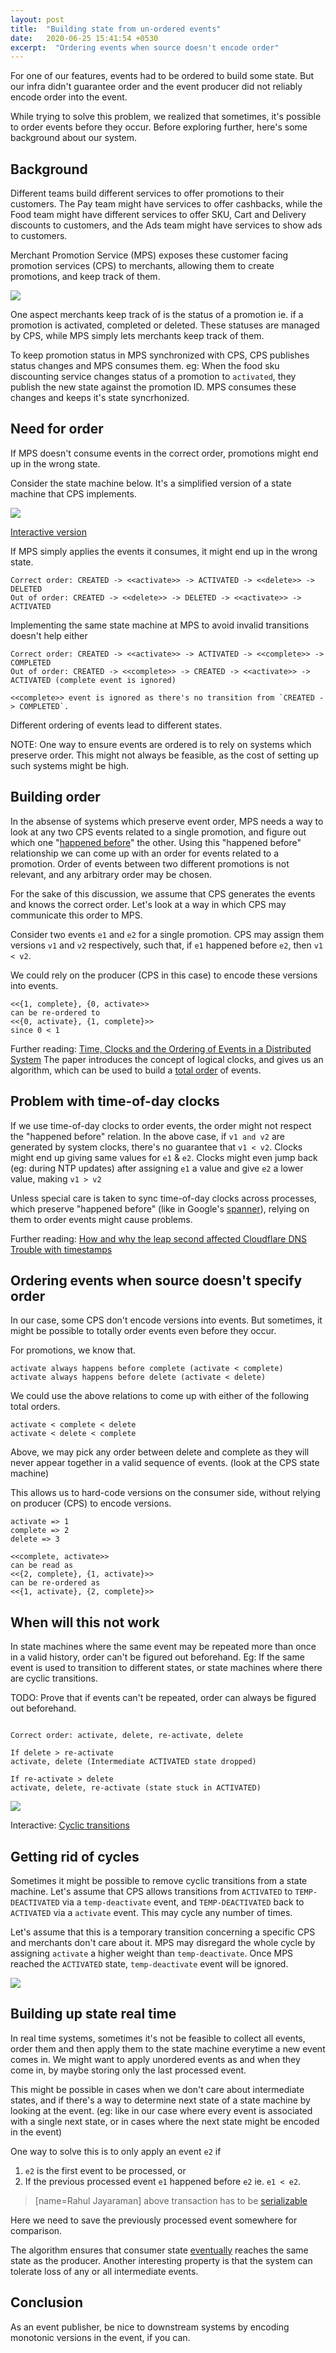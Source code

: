 ```yaml
---
layout: post
title:  "Building state from un-ordered events"
date:   2020-06-25 15:41:54 +0530
excerpt:  "Ordering events when source doesn't encode order"
---
```


For one of our features, events had to be ordered to build some state. But our infra didn't guarantee order and the event producer did not reliably encode order into the event. 

While trying to solve this problem, we realized that sometimes, it's possible to order events before they occur. Before exploring further, here's some background about our system.

## Background

Different teams build different services to offer promotions to their customers. The Pay team might have services to offer cashbacks, while the Food team might have different services to offer SKU, Cart and Delivery discounts to customers, and the Ads team might have services to show ads to customers.

Merchant Promotion Service (MPS) exposes these customer facing promotion services (CPS) to merchants, allowing them to create promotions, and keep track of them. 

<img src="/assets/building_order/cps_sync.png"/>


One aspect merchants keep track of is the status of a promotion ie. if a promotion is activated, completed or deleted. These statuses are managed by CPS, while MPS simply lets merchants keep track of them.

To keep promotion status in MPS synchronized with CPS, CPS publishes status changes and MPS consumes them. eg: When the food sku discounting service changes status of a promotion to `activated`, they publish the new state against the promotion ID. MPS consumes these changes and keeps it's state syncrhonized.

## Need for order

If MPS doesn't consume events in the correct order, promotions might end up in the wrong state.

Consider the state machine below. It's a simplified version of a state machine that CPS implements. 

<img src="/assets/building_order/state_machine.png" />


[Interactive version](https://sketch.systems/rahuljayaraman/sketch/5bda9e8b69294c8699e494920c3d746b)

If MPS simply applies the events it consumes, it might end up in the wrong state.

```
Correct order: CREATED -> <<activate>> -> ACTIVATED -> <<delete>> -> DELETED
Out of order: CREATED -> <<delete>> -> DELETED -> <<activate>> -> ACTIVATED
```

Implementing the same state machine at MPS to avoid invalid transitions doesn't help either


```
Correct order: CREATED -> <<activate>> -> ACTIVATED -> <<complete>> -> COMPLETED
Out of order: CREATED -> <<complete>> -> CREATED -> <<activate>> -> ACTIVATED (complete event is ignored)

<<complete>> event is ignored as there's no transition from `CREATED -> COMPLETED`.
```

Different ordering of events lead to different states.

NOTE: One way to ensure events are ordered is to rely on systems which preserve order. This might not always be feasible, as the cost of setting up such systems might be high.

## Building order

In the absense of systems which preserve event order, MPS needs a way to look at any two CPS events related to a single promotion, and figure out which one "[happened before](https://en.wikipedia.org/wiki/Happened-before)" the other. Using this "happened before" relationship we can come up with an order for events related to a promotion. Order of events between two different promotions is not relevant, and any arbitrary order may be chosen. 

For the sake of this discussion, we assume that CPS generates the events and knows the correct order. Let's look at a way in which CPS may communicate this order to MPS.

Consider two events `e1` and `e2` for a single promotion. CPS may assign them versions `v1` and `v2` respectively, such that, if `e1` happened before `e2`, then `v1 < v2`.

We could rely on the producer (CPS in this case) to encode these versions into events. 

```
<<{1, complete}, {0, activate>>
can be re-ordered to
<<{0, activate}, {1, complete}>>
since 0 < 1
```

Further reading:
[Time, Clocks and the Ordering of Events in a Distributed System](https://www.microsoft.com/en-us/research/publication/time-clocks-ordering-events-distributed-system/)
The paper introduces the concept of logical clocks, and gives us an algorithm, which can be used to build a [total order](https://en.wikipedia.org/wiki/Total_order) of events. 

## Problem with time-of-day clocks

If we use time-of-day clocks to order events, the order might not respect the "happened before" relation. In the above case, if `v1 and v2` are generated by system clocks, there's no guarantee that `v1 < v2`. Clocks might end up giving same values for `e1` & `e2`. Clocks might even jump back (eg: during NTP updates) after assigning `e1` a value and give `e2` a lower value, making `v1 > v2`

Unless special care is taken to sync time-of-day clocks across processes, which preserve "happened before" (like in Google's [spanner](http://static.googleusercontent.com/media/research.google.com/en//archive/spanner-osdi2012.pdf)), relying on them to order events might cause problems.

Further reading: 
[How and why the leap second affected Cloudflare DNS](https://blog.cloudflare.com/how-and-why-the-leap-second-affected-cloudflare-dns/)
[Trouble with timestamps](https://aphyr.com/posts/299-the-trouble-with-timestamps)

## Ordering events when source doesn't specify order

In our case, some CPS don't encode versions into events. But sometimes, it might be possible to totally order events even before they occur.

For promotions, we know that.
```
activate always happens before complete (activate < complete)
activate always happens before delete (activate < delete)
```
We could use the above relations to come up with either of the following total orders.

```
activate < complete < delete
activate < delete < complete 
```
Above, we may pick any order between delete and complete as they will never appear together in a valid sequence of events. (look at the CPS state machine)

This allows us to hard-code versions on the consumer side, without relying on producer (CPS) to encode versions.

```
activate => 1
complete => 2
delete => 3
```

```
<<complete, activate>> 
can be read as
<<{2, complete}, {1, activate}>> 
can be re-ordered as 
<<{1, activate}, {2, complete}>> 
```


## When will this not work
In state machines where the same event may be repeated more than once in a valid history, order can't be figured out beforehand. Eg: If the same event is used to transition to different states, or state machines where there are cyclic transitions.

TODO: Prove that if events can't be repeated, order can always be figured out beforehand.

<img href="/assets/building_order/state_machine_cyclic.png" />

```
Correct order: activate, delete, re-activate, delete

If delete > re-activate
activate, delete (Intermediate ACTIVATED state dropped)

If re-activate > delete
activate, delete, re-activate (state stuck in ACTIVATED)
```

<img src="/assets/building_order/state_machine_duplicate.png" />


Interactive: [Cyclic transitions](https://sketch.systems/rahuljayaraman/sketch/ec04d43aa610982a9a5a4e10606da881)

## Getting rid of cycles
Sometimes it might be possible to remove cyclic transitions from a state machine. Let's assume that CPS allows transitions from `ACTIVATED` to `TEMP-DEACTIVATED` via a `temp-deactivate` event, and `TEMP-DEACTIVATED` back to `ACTIVATED` via a `activate` event. This may cycle any number of times. 

Let's assume that this is a temporary transition concerning a specific CPS and merchants don't care about it. MPS may disregard the whole cycle by assigning `activate` a higher weight than `temp-deactivate`. Once MPS reached the `ACTIVATED` state, `temp-deactivate` event will be ignored.

<img src="/assets/building_order/temp_cycle.png" />

## Building up state real time

In real time systems, sometimes it's not be feasible to collect all events, order them and then apply them to the state machine everytime a new event comes in. We might want to apply unordered events as and when they come in, by maybe storing only the last processed event.

This might be possible in cases when we don't care about intermediate states, and if there's a way to determine next state of a state machine by looking at the event. (eg: like in our case where every event is associated with a single next state, or in cases where the next state might be encoded in the event)

One way to solve this is to only apply an event `e2` if

1. `e2` is the first event to be processed, or
2. If the previous processed event `e1` happened before `e2` ie. `e1 < e2`. 
> [name=Rahul Jayaraman] above transaction has to be [serializable](https://en.wikipedia.org/wiki/Serializability)

Here we need to save the previously processed event somewhere for comparison.

The algorithm ensures that consumer state [eventually](https://en.wikipedia.org/wiki/Eventual_consistency) reaches the same state as the producer. Another interesting property is that the system can tolerate loss of any or all intermediate events. 

## Conclusion

As an event publisher, be nice to downstream systems by encoding monotonic versions in the event, if you can.
